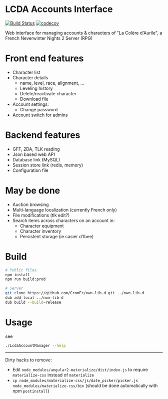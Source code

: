 # LCDA Accounts Interface
[![Build Status](https://travis-ci.org/CromFr/LcdaAccountManager.svg?branch=master)](https://travis-ci.org/CromFr/LcdaAccountManager)
[![codecov](https://codecov.io/gh/CromFr/LcdaAccountManager/branch/master/graph/badge.svg)](https://codecov.io/gh/CromFr/LcdaAccountManager)

Web interface for managing accounts & characters of "La Colère d'Aurile", a French Neverwinter Nights 2 Server (RPG)


# Front end features
- Character list
- Character details
    + name, level, race, alignment, ...
    + Leveling history
    + Delete/reactivate character
    + Download file
- Account settings:
    + Change password
- Account switch for admins

# Backend features
- GFF, 2DA, TLK reading
- Json based web API
- Database link (MySQL)
- Session store link (redis, memory)
- Configuration file

# May be done
- Auction browsing
- Multi-language localization (currently French only)
- File modifications (tlk edit?)
- Search items across characters on an account in:
    + Character equipment
    + Character inventory
    + Persistent storage (ie casier d'Ibee)



# Build

```sh
# Public files
npm install
npm run build:prod

# Server
git clone https://github.com/CromFr/nwn-lib-d.git ../nwn-lib-d
dub add local ../nwn-lib-d
dub build --build=release
```

# Usage

see
```sh
./LcdaAccountManager --help
```


---

Dirty hacks to remove:
- Edit `node_modules/angular2-materialize/dist/index.js` to require `materialize-css` instead of `materialize`
- `cp node_modules/materialize-css/js/date_picker/picker.js node_modules/materialize-css/bin` (should be done automatically with npm `postinstall`)
